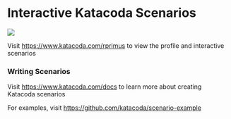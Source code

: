 # Interactive Katacoda Scenarios

[![](http://shields.katacoda.com/katacoda/rprimus/count.svg)](https://www.katacoda.com/rprimus "Get your profile on Katacoda.com")

Visit https://www.katacoda.com/rprimus to view the profile and interactive scenarios

### Writing Scenarios
Visit https://www.katacoda.com/docs to learn more about creating Katacoda scenarios

For examples, visit https://github.com/katacoda/scenario-example
